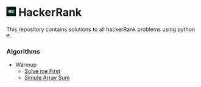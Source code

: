 
# <img src="HackerRank_Icon.png" width="25">  HackerRank

This repository contains solutions to all hackerRank problems using python <img src="python_icon.png" width="10">.

### Algorithms
- Warmup
    - [Solve me First](Algorithm/Warmup/1.%20Solve%20Me%20First/solution.py)
    - [Simple Array Sum](Algorithm/Warmup/2.%20Simple%20Array%20Sum/solution.py)

